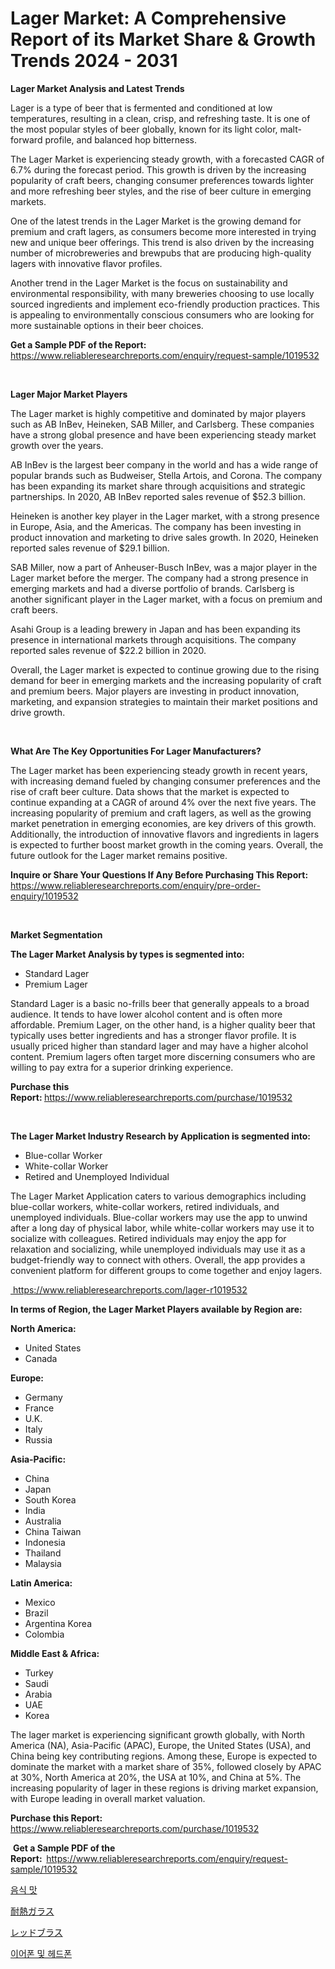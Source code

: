 <p><h1>Lager Market: A Comprehensive Report of its Market Share & Growth Trends 2024 - 2031</h1></p><p><strong>Lager Market Analysis and Latest Trends</strong></p>
<p><p>Lager is a type of beer that is fermented and conditioned at low temperatures, resulting in a clean, crisp, and refreshing taste. It is one of the most popular styles of beer globally, known for its light color, malt-forward profile, and balanced hop bitterness.</p><p>The Lager Market is experiencing steady growth, with a forecasted CAGR of 6.7% during the forecast period. This growth is driven by the increasing popularity of craft beers, changing consumer preferences towards lighter and more refreshing beer styles, and the rise of beer culture in emerging markets.</p><p>One of the latest trends in the Lager Market is the growing demand for premium and craft lagers, as consumers become more interested in trying new and unique beer offerings. This trend is also driven by the increasing number of microbreweries and brewpubs that are producing high-quality lagers with innovative flavor profiles.</p><p>Another trend in the Lager Market is the focus on sustainability and environmental responsibility, with many breweries choosing to use locally sourced ingredients and implement eco-friendly production practices. This is appealing to environmentally conscious consumers who are looking for more sustainable options in their beer choices.</p></p>
<p><strong>Get a Sample PDF of the Report:&nbsp;</strong> <a href="https://www.reliableresearchreports.com/enquiry/request-sample/1019532">https://www.reliableresearchreports.com/enquiry/request-sample/1019532</a></p>
<p>&nbsp;</p>
<p><strong>Lager Major Market Players</strong></p>
<p><p>The Lager market is highly competitive and dominated by major players such as AB InBev, Heineken, SAB Miller, and Carlsberg. These companies have a strong global presence and have been experiencing steady market growth over the years. </p><p>AB InBev is the largest beer company in the world and has a wide range of popular brands such as Budweiser, Stella Artois, and Corona. The company has been expanding its market share through acquisitions and strategic partnerships. In 2020, AB InBev reported sales revenue of $52.3 billion.</p><p>Heineken is another key player in the Lager market, with a strong presence in Europe, Asia, and the Americas. The company has been investing in product innovation and marketing to drive sales growth. In 2020, Heineken reported sales revenue of $29.1 billion.</p><p>SAB Miller, now a part of Anheuser-Busch InBev, was a major player in the Lager market before the merger. The company had a strong presence in emerging markets and had a diverse portfolio of brands. Carlsberg is another significant player in the Lager market, with a focus on premium and craft beers.</p><p>Asahi Group is a leading brewery in Japan and has been expanding its presence in international markets through acquisitions. The company reported sales revenue of $22.2 billion in 2020.</p><p>Overall, the Lager market is expected to continue growing due to the rising demand for beer in emerging markets and the increasing popularity of craft and premium beers. Major players are investing in product innovation, marketing, and expansion strategies to maintain their market positions and drive growth.</p></p>
<p>&nbsp;</p>
<p><strong>What Are The Key Opportunities For Lager Manufacturers?</strong></p>
<p><p>The Lager market has been experiencing steady growth in recent years, with increasing demand fueled by changing consumer preferences and the rise of craft beer culture. Data shows that the market is expected to continue expanding at a CAGR of around 4% over the next five years. The increasing popularity of premium and craft lagers, as well as the growing market penetration in emerging economies, are key drivers of this growth. Additionally, the introduction of innovative flavors and ingredients in lagers is expected to further boost market growth in the coming years. Overall, the future outlook for the Lager market remains positive.</p></p>
<p><strong>Inquire or Share Your Questions If Any Before Purchasing This Report:</strong> <a href="https://www.reliableresearchreports.com/enquiry/pre-order-enquiry/1019532">https://www.reliableresearchreports.com/enquiry/pre-order-enquiry/1019532</a></p>
<p>&nbsp;</p>
<p><strong>Market Segmentation</strong></p>
<p><strong>The Lager Market Analysis by types is segmented into:</strong></p>
<p><ul><li>Standard Lager</li><li>Premium Lager</li></ul></p>
<p><p>Standard Lager is a basic no-frills beer that generally appeals to a broad audience. It tends to have lower alcohol content and is often more affordable. Premium Lager, on the other hand, is a higher quality beer that typically uses better ingredients and has a stronger flavor profile. It is usually priced higher than standard lager and may have a higher alcohol content. Premium lagers often target more discerning consumers who are willing to pay extra for a superior drinking experience.</p></p>
<p><strong>Purchase this Report:&nbsp;</strong><a href="https://www.reliableresearchreports.com/purchase/1019532">https://www.reliableresearchreports.com/purchase/1019532</a></p>
<p>&nbsp;</p>
<p><strong>The Lager Market Industry Research by Application is segmented into:</strong></p>
<p><ul><li>Blue-collar Worker</li><li>White-collar Worker</li><li>Retired and Unemployed Individual</li></ul></p>
<p><p>The Lager Market Application caters to various demographics including blue-collar workers, white-collar workers, retired individuals, and unemployed individuals. Blue-collar workers may use the app to unwind after a long day of physical labor, while white-collar workers may use it to socialize with colleagues. Retired individuals may enjoy the app for relaxation and socializing, while unemployed individuals may use it as a budget-friendly way to connect with others. Overall, the app provides a convenient platform for different groups to come together and enjoy lagers.</p></p>
<p><a href="https://www.reliableresearchreports.com/lager-r1019532">&nbsp;https://www.reliableresearchreports.com/lager-r1019532</a></p>
<p><strong>In terms of Region, the Lager Market Players available by Region are:</strong></p>
<p>
    <p> <strong> North America: </strong>
        <ul>
            <li>United States</li>
            <li>Canada</li>
        </ul>
        </p> 
    <p> <strong> Europe: </strong>
        <ul>
            <li>Germany</li>
            <li>France</li>
            <li>U.K.</li>
            <li>Italy</li>
            <li>Russia</li>
        </ul>
        </p> 
    <p> <strong> Asia-Pacific: </strong>
        <ul>
            <li>China</li>
            <li>Japan</li>
            <li>South Korea</li>
            <li>India</li>
            <li>Australia</li>
            <li>China Taiwan</li>
            <li>Indonesia</li>
            <li>Thailand</li>
            <li>Malaysia</li>
        </ul>
        </p> 
    <p> <strong> Latin America: </strong>
        <ul>
            <li>Mexico</li>
            <li>Brazil</li>
            <li>Argentina Korea</li>
            <li>Colombia</li>
        </ul>
        </p> 
    <p> <strong> Middle East & Africa: </strong>
        <ul>
            <li>Turkey</li>
            <li>Saudi</li>
            <li>Arabia</li>
            <li>UAE</li>
            <li>Korea</li>
        </ul>
    </p>
    </p>
<p><p>The lager market is experiencing significant growth globally, with North America (NA), Asia-Pacific (APAC), Europe, the United States (USA), and China being key contributing regions. Among these, Europe is expected to dominate the market with a market share of 35%, followed closely by APAC at 30%, North America at 20%, the USA at 10%, and China at 5%. The increasing popularity of lager in these regions is driving market expansion, with Europe leading in overall market valuation.</p></p>
<p><strong>Purchase this Report: </strong><a href="https://www.reliableresearchreports.com/purchase/1019532">https://www.reliableresearchreports.com/purchase/1019532</a></p>
<p>&nbsp;<strong>Get a Sample PDF of the Report:&nbsp;&nbsp;</strong><a href="https://www.reliableresearchreports.com/enquiry/request-sample/1019532">https://www.reliableresearchreports.com/enquiry/request-sample/1019532</a></p>
<p><strong></strong></p>
<p><p><a href="https://medium.com/@gradyporer56562023/%EC%8B%9D%ED%92%88-%ED%92%88%EC%A7%88-%EC%8B%9C%EC%9E%A5-%EA%B2%BD%EC%9F%81-%EB%B6%84%EC%84%9D-%EC%8B%9C%EC%9E%A5-%EB%8F%99%ED%96%A5-%EB%B0%8F-2031%EB%85%84%EA%B9%8C%EC%A7%80%EC%9D%98-%EC%98%88%EC%B8%A1-b327f0b9e72d">음식 맛</a></p><p><a href="https://github.com/zekaoe592392/Market-Research-Report-List-1/blob/main/256335818326.md">耐熱ガラス</a></p><p><a href="https://github.com/cnnriuez22368/Market-Research-Report-List-1/blob/main/128992418327.md">レッドブラス</a></p><p><a href="https://medium.com/@christianlarkinus/%EC%9D%B4%EC%96%B4%ED%8F%B0-%EB%B0%8F-%ED%97%A4%EB%93%9C%ED%8F%B0-%EC%8B%9C%EC%9E%A5-%EA%B7%9C%EB%AA%A8-cagr-%ED%8A%B8%EB%A0%8C%EB%93%9C-2024-2030-dee27431e963">이어폰 및 헤드폰</a></p></p>